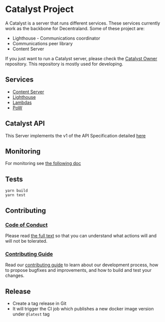 # Catalyst Project

A Catalyst is a server that runs different services. These services currently work as the backbone for Decentraland. Some of these project are:

- Lighthouse - Communications coordinator
- Communications peer library
- Content Server

If you just want to run a Catalyst server, please check the [Catalyst Owner](https://github.com/decentraland/catalyst-owner) repository. This repository is mostly used for developing.

## Services

- [Content Server](content)
- [Lighthouse](comms)
- [Lambdas](lambdas)
- [PoW](https://github.com/decentraland/pow-authorization-server)

## Catalyst API

This Server implements the v1 of the API Specification detailed [here](https://github.com/decentraland/catalyst-api-specs)

## Monitoring

For monitoring see [the following doc](docs/MONITORING.md)

## Tests

```
yarn build
yarn test
```

## Contributing

### [Code of Conduct](https://github.com/decentraland/catalyst/blob/master/docs/CODE_OF_CONDUCT.md)

Please read [the full text](https://github.com/decentraland/catalyst/blob/master/docs/CODE_OF_CONDUCT.md) so that you can understand what actions will and will not be tolerated.

### [Contributing Guide](https://github.com/decentraland/catalyst/blob/master/docs/CONTRIBUTING.md)

Read our [contributing guide](https://github.com/decentraland/catalyst/blob/master/docs/CONTRIBUTING.md) to learn about our development process, how to propose bugfixes and improvements, and how to build and test your changes.

## Release

- Create a tag release in Git
- It will trigger the CI job which publishes a new docker image version under `@latest` tag

